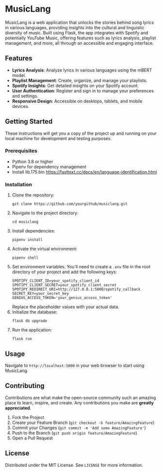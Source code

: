 
# MusicLang

MusicLang is a web application that unlocks the stories behind song lyrics in various languages, providing insights into the cultural and linguistic diversity of music. Built using Flask, the app integrates with Spotify and potentially YouTube Music, offering features such as lyrics analysis, playlist management, and more, all through an accessible and engaging interface.

## Features

- **Lyrics Analysis**: Analyze lyrics in various languages using the mBERT model.
- **Playlist Management**: Create, organize, and manage your playlists.
- **Spotify Insights**: Get detailed insights on your Spotify account.
- **User Authentication**: Register and sign in to manage your preferences and settings.
- **Responsive Design**: Accessible on desktops, tablets, and mobile devices.

## Getting Started

These instructions will get you a copy of the project up and running on your local machine for development and testing purposes.

### Prerequisites

- Python 3.8 or higher
- Pipenv for dependency management
- Install lib.175.bin https://fasttext.cc/docs/en/language-identification.html

### Installation

1. Clone the repository:
   ```
   git clone https://github.com/yourgithub/musiclang.git
   ```
2. Navigate to the project directory:
   ```
   cd musiclang
   ```
3. Install dependencies:
   ```
   pipenv install
4. Activate the virtual environment:
   ```
   pipenv shell
   ```
5. Set environment variables. You'll need to create a `.env` file in the root directory of your project and add the following keys:
   ```
   SPOTIPY_CLIENT_ID=your_spotify_client_id
   SPOTIPY_CLIENT_SECRET=your_spotify_client_secret
   SPOTIPY_REDIRECT_URI=http://127.0.0.1:5000/spotify_callback
   SECRET_KEY=your_secret_key
   GENIUS_ACCESS_TOKEN='your_genius_access_token'
   ```
   Replace the placeholder values with your actual data.
6. Initialize the database:
   ```
   flask db upgrade
   ```
7. Run the application:
   ```
   flask run
   ```

## Usage

Navigate to `http://localhost:5000` in your web browser to start using MusicLang.

## Contributing

Contributions are what make the open-source community such an amazing place to learn, inspire, and create. Any contributions you make are **greatly appreciated**.

1. Fork the Project
2. Create your Feature Branch (`git checkout -b feature/AmazingFeature`)
3. Commit your Changes (`git commit -m 'Add some AmazingFeature'`)
4. Push to the Branch (`git push origin feature/AmazingFeature`)
5. Open a Pull Request

## License

Distributed under the MIT License. See `LICENSE` for more information.